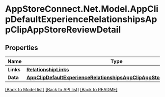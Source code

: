 # AppStoreConnect.Net.Model.AppClipDefaultExperienceRelationshipsAppClipAppStoreReviewDetail

## Properties

Name | Type | Description | Notes
------------ | ------------- | ------------- | -------------
**Links** | [**RelationshipLinks**](RelationshipLinks.md) |  | [optional] 
**Data** | [**AppClipDefaultExperienceRelationshipsAppClipAppStoreReviewDetailData**](AppClipDefaultExperienceRelationshipsAppClipAppStoreReviewDetailData.md) |  | [optional] 

[[Back to Model list]](../README.md#documentation-for-models) [[Back to API list]](../README.md#documentation-for-api-endpoints) [[Back to README]](../README.md)

